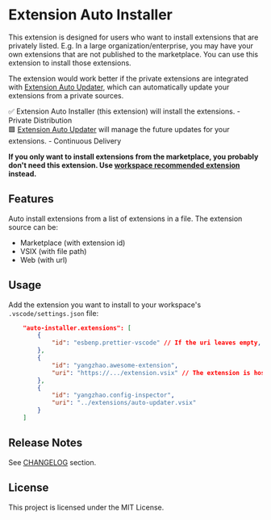 # Extension Auto Installer

This extension is designed for users who want to install extensions that are privately listed. E.g. In a large organization/enterprise, you may have your own extensions that are not published to the marketplace. You can use this extension to install those extensions.

The extension would work better if the private extensions are integrated with [Extension Auto Updater](https://marketplace.visualstudio.com/items?itemName=yangzhao.auto-updater), which can automatically update your extensions from a private sources.

✅ Extension Auto Installer (this extension) will install the extensions. - Private Distribution
<br/>
🟩 [Extension Auto Updater](https://marketplace.visualstudio.com/items?itemName=yangzhao.auto-updater) will manage the future updates for your extensions. - Continuous Delivery

**If you only want to install extensions from the marketplace, you probably don't need this extension. Use [workspace recommended extension](https://code.visualstudio.com/docs/editor/extension-marketplace#_workspace-recommended-extensions) instead.**


## Features

Auto install extensions from a list of extensions in a file. The extension source can be:
- Marketplace (with extension id)
- VSIX (with file path)
- Web (with url)

## Usage

Add the extension you want to install to your workspace's `.vscode/settings.json` file:

```json
    "auto-installer.extensions": [
        {
            "id": "esbenp.prettier-vscode" // If the uri leaves empty, it will be installed from marketplace
        },
        {
            "id": "yangzhao.awesome-extension",
            "uri": "https://.../extension.vsix" // The extension is hosted on a web server
        },
        {
            "id": "yangzhao.config-inspector",
            "uri": "../extensions/auto-updater.vsix"
        }
    ]
```

## Release Notes

See [CHANGELOG](./CHANGELOG.md) section.

## License

This project is licensed under the MIT License.


